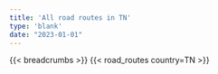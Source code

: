 ```yaml
---
title: 'All road routes in TN'
type: 'blank'
date: "2023-01-01"
---
```


{{< breadcrumbs >}}
{{< road_routes country=TN >}}
